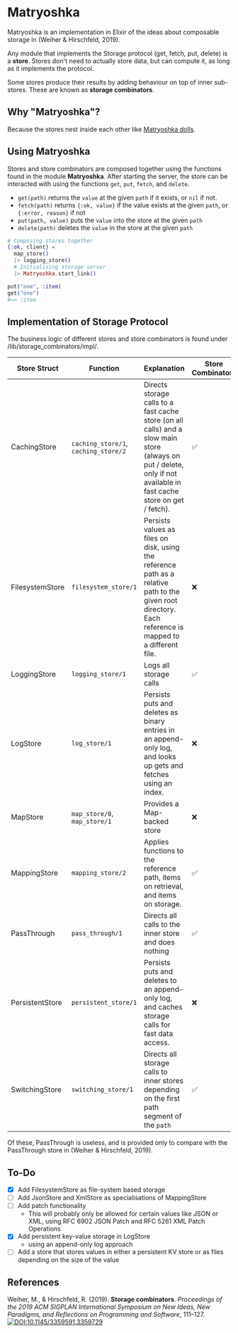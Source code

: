 # Matryoshka

Matryoshka is an implementation in Elixir of the ideas about composable storage in (Weiher & Hirschfeld, 2019).

Any module that implements the Storage protocol (get, fetch, put, delete) is a **store**. Stores don't need to actually store data, but can compute it, as long as it implements the protocol.

Some stores produce their results by adding behaviour on top of inner sub-stores. These are known as **storage combinators**.

## Why "Matryoshka"?

Because the stores nest inside each other like [Matryoshka dolls](https://en.wikipedia.org/wiki/Matryoshka_doll).

## Using Matryoshka

Stores and store combinators are composed together using the functions found 
in the module **Matryoshka**. After starting the server, the store can
be interacted with using the functions `get`, `put`, `fetch`, and `delete`.

- `get(path)` returns the `value` at the given `path` if it exists, or `nil` if
  not.
- `fetch(path)` returns `{:ok, value}` if the value exists at the given `path`,
  or `{:error, reason}` if not
- `put(path, value)` puts the `value` into the store at the given `path`
- `delete(path)` deletes the `value` in the store at the given `path`

```elixir
# Composing stores together
{:ok, client} = 
  map_store()
  |> logging_store()
  # Initializing storage server
  |> Matryoshka.start_link()

put("one", :item)
get("one")
#=> :item
```

## Implementation of Storage Protocol

The business logic of different stores and store combinators is found under /lib/storage_combinators/impl/. 

| Store Struct | Function | Explanation | Store Combinator? | Wrapped stores |
| --- | --- | --- | --- | --- |
| CachingStore | `caching_store/1`, `caching_store/2` | Directs storage calls to a fast cache store (on all calls) and a slow main store (always on put / delete, only if not available in fast cache store on get / fetch). | ✅ | Takes 2 underlying stores |
| FilesystemStore | `filesystem_store/1` | Persists values as files on disk, using the reference path as a relative path to the given root directory. Each reference is mapped to a different file. | ❌ | N/A |
| LoggingStore | `logging_store/1` | Logs all storage calls | ✅ | Takes 1 underlying store  |
| LogStore | `log_store/1` | Persists puts and deletes as binary entries in an append-only log, and looks up gets and fetches using an index. | ❌ | N/A |
| MapStore | `map_store/0`, `map_store/1` | Provides a Map-backed store | ❌ | N/A |
| MappingStore | `mapping_store/2` | Applies functions to the reference path, items on retrieval, and items on storage. | ✅ | Takes 1 underlying store | 
| PassThrough | `pass_through/1` | Directs all calls to the inner store and does nothing | ✅ | Takes 1 underlying store |
| PersistentStore | `persistent_store/1` | Persists puts and deletes to an append-only log, and caches storage calls for fast data access. | ❌ | N/A |
| SwitchingStore | `switching_store/1` | Directs all storage calls to inner stores depending on the first path segment of the `path` | ✅ | Takes a Map of strings to underlying stores |

Of these, PassThrough is useless, and is provided only to compare with the PassThrough store in (Weiher & Hirschfeld, 2019).

## To-Do

- [x] Add FilesystemStore as file-system based storage
- [ ] Add JsonStore and XmlStore as specialisations of MappingStore
- [ ] Add patch functionality
  - This will probably only be allowed for certain values like JSON or XML, using RFC 6902 JSON Patch and RFC 5261 XML Patch Operations 
- [x] Add persistent key-value storage in LogStore
  - using an append-only log approach
- [ ] Add a store that stores values in either a persistent KV store or as files depending on the size of the value

## References

Weiher, M., & Hirschfeld, R. (2019). **Storage combinators**. *Proceedings of the 2019 ACM SIGPLAN International Symposium on New Ideas, New Paradigms, and Reflections on Programming and Software*, 111–127. [![DOI:10.1145/3359591.3359729](https://zenodo.org/badge/DOI/10.1145/3359591.3359729.svg)](https://doi.org/10.1145/3359591.3359729)
